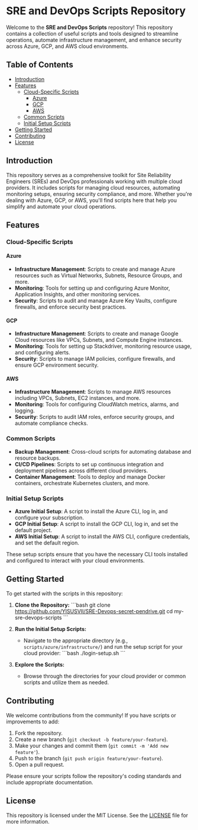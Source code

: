 
# SRE and DevOps Scripts Repository

Welcome to the **SRE and DevOps Scripts** repository! This repository contains a collection of useful scripts and tools designed to streamline operations, automate infrastructure management, and enhance security across Azure, GCP, and AWS cloud environments.

## Table of Contents
- [Introduction](#introduction)
- [Features](#features)
  - [Cloud-Specific Scripts](#cloud-specific-scripts)
    - [Azure](#azure)
    - [GCP](#gcp)
    - [AWS](#aws)
  - [Common Scripts](#common-scripts)
  - [Initial Setup Scripts](#initial-setup-scripts)
- [Getting Started](#getting-started)
- [Contributing](#contributing)
- [License](#license)

## Introduction

This repository serves as a comprehensive toolkit for Site Reliability Engineers (SREs) and DevOps professionals working with multiple cloud providers. It includes scripts for managing cloud resources, automating monitoring setups, ensuring security compliance, and more. Whether you're dealing with Azure, GCP, or AWS, you'll find scripts here that help you simplify and automate your cloud operations.

## Features

### Cloud-Specific Scripts

#### Azure
- **Infrastructure Management**: Scripts to create and manage Azure resources such as Virtual Networks, Subnets, Resource Groups, and more.
- **Monitoring**: Tools for setting up and configuring Azure Monitor, Application Insights, and other monitoring services.
- **Security**: Scripts to audit and manage Azure Key Vaults, configure firewalls, and enforce security best practices.

#### GCP
- **Infrastructure Management**: Scripts to create and manage Google Cloud resources like VPCs, Subnets, and Compute Engine instances.
- **Monitoring**: Tools for setting up Stackdriver, monitoring resource usage, and configuring alerts.
- **Security**: Scripts to manage IAM policies, configure firewalls, and ensure GCP environment security.

#### AWS
- **Infrastructure Management**: Scripts to manage AWS resources including VPCs, Subnets, EC2 instances, and more.
- **Monitoring**: Tools for configuring CloudWatch metrics, alarms, and logging.
- **Security**: Scripts to audit IAM roles, enforce security groups, and automate compliance checks.

### Common Scripts
- **Backup Management**: Cross-cloud scripts for automating database and resource backups.
- **CI/CD Pipelines**: Scripts to set up continuous integration and deployment pipelines across different cloud providers.
- **Container Management**: Tools to deploy and manage Docker containers, orchestrate Kubernetes clusters, and more.

### Initial Setup Scripts
- **Azure Initial Setup**: A script to install the Azure CLI, log in, and configure your subscription.
- **GCP Initial Setup**: A script to install the GCP CLI, log in, and set the default project.
- **AWS Initial Setup**: A script to install the AWS CLI, configure credentials, and set the default region.

These setup scripts ensure that you have the necessary CLI tools installed and configured to interact with your cloud environments.

## Getting Started

To get started with the scripts in this repository:

1. **Clone the Repository:**
   \`\`\`bash
   git clone https://github.com/YISUSVII/SRE-Devops-secret-pendrive.git
   cd my-sre-devops-scripts
   \`\`\`

2. **Run the Initial Setup Scripts:**
   - Navigate to the appropriate directory (e.g., `scripts/azure/infrastructure/`) and run the setup script for your cloud provider:
     \`\`\`bash
     ./login-setup.sh
     \`\`\`

3. **Explore the Scripts:**
   - Browse through the directories for your cloud provider or common scripts and utilize them as needed.

## Contributing

We welcome contributions from the community! If you have scripts or improvements to add:

1. Fork the repository.
2. Create a new branch (`git checkout -b feature/your-feature`).
3. Make your changes and commit them (`git commit -m 'Add new feature'`).
4. Push to the branch (`git push origin feature/your-feature`).
5. Open a pull request.

Please ensure your scripts follow the repository's coding standards and include appropriate documentation.

## License

This repository is licensed under the MIT License. See the [LICENSE](LICENSE) file for more information.
